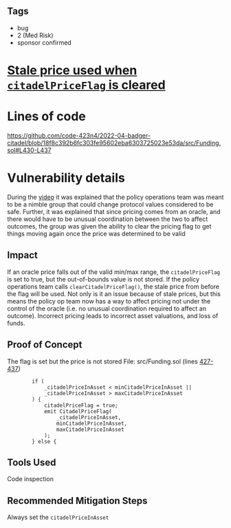 ## Tags

- bug
- 2 (Med Risk)
- sponsor confirmed

# [Stale price used when `citadelPriceFlag` is cleared](https://github.com/code-423n4/2022-04-badger-citadel-findings/issues/176) 

# Lines of code

https://github.com/code-423n4/2022-04-badger-citadel/blob/18f8c392b6fc303fe95602eba6303725023e53da/src/Funding.sol#L430-L437


# Vulnerability details

During the [video](https://drive.google.com/file/d/1hCzQrgZEsbd0t2mtuaXm7Cp3YS-ZIlw3/view?usp=sharing) it was explained that the policy operations team was meant to be a nimble group that could change protocol values considered to be safe. Further, it was explained that since pricing comes from an oracle, and there would have to be unusual coordination between the two to affect outcomes, the group was given the ability to clear the pricing flag to get things moving again once the price was determined to be valid

## Impact
If an oracle price falls out of the valid min/max range, the `citadelPriceFlag` is set to true, but the out-of-bounds value is not stored. If the policy operations team calls `clearCitadelPriceFlag()`, the stale price from before the flag will be used. Not only is it an issue because of stale prices, but this means the policy op team now has a way to affect pricing not under the control of the oracle (i.e. no unusual coordination required to affect an outcome). Incorrect pricing leads to incorrect asset valuations, and loss of funds.

## Proof of Concept

The flag is set but the price is not stored
File: src/Funding.sol (lines [427-437](https://github.com/code-423n4/2022-04-badger-citadel/blob/18f8c392b6fc303fe95602eba6303725023e53da/src/Funding.sol#L427-L437))
```solidity
        if (
            _citadelPriceInAsset < minCitadelPriceInAsset ||
            _citadelPriceInAsset > maxCitadelPriceInAsset
        ) {
            citadelPriceFlag = true;
            emit CitadelPriceFlag(
                _citadelPriceInAsset,
                minCitadelPriceInAsset,
                maxCitadelPriceInAsset
            );
        } else {
```

## Tools Used
Code inspection

## Recommended Mitigation Steps
Always set the `citadelPriceInAsset`


